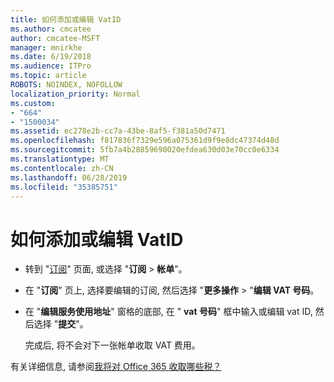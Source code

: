 ```yaml
---
title: 如何添加或编辑 VatID
ms.author: cmcatee
author: cmcatee-MSFT
manager: mnirkhe
ms.date: 6/19/2018
ms.audience: ITPro
ms.topic: article
ROBOTS: NOINDEX, NOFOLLOW
localization_priority: Normal
ms.custom:
- "664"
- "1500034"
ms.assetid: ec278e2b-cc7a-43be-8af5-f381a50d7471
ms.openlocfilehash: f817836f7329e596a075361d9f9e8dc47374d48d
ms.sourcegitcommit: 5fb7a4b28859690020efdea630d03e70cc0e6334
ms.translationtype: MT
ms.contentlocale: zh-CN
ms.lasthandoff: 06/28/2019
ms.locfileid: "35385751"
---
```

# <a name="how-to-add-or-edit-a-vatid"></a>如何添加或编辑 VatID

- 转到 "[订阅](https://go.microsoft.com/fwlink/p/?linkid=842054)" 页面, 或选择 "**订阅** \> **帐单**"。

- 在 "**订阅**" 页上, 选择要编辑的订阅, 然后选择 "**更多操作** \> "**编辑 VAT 号码**。

- 在 "**编辑服务使用地址**" 窗格的底部, 在 " **vat 号码**" 框中输入或编辑 vat ID, 然后选择 "**提交**"。

    完成后, 将不会对下一张帐单收取 VAT 费用。

有关详细信息, 请参阅[我将对 Office 365 收取哪些税？](https://support.office.com/article/7e77382b-b966-4ad5-a515-9e629a777a22.aspx)
  